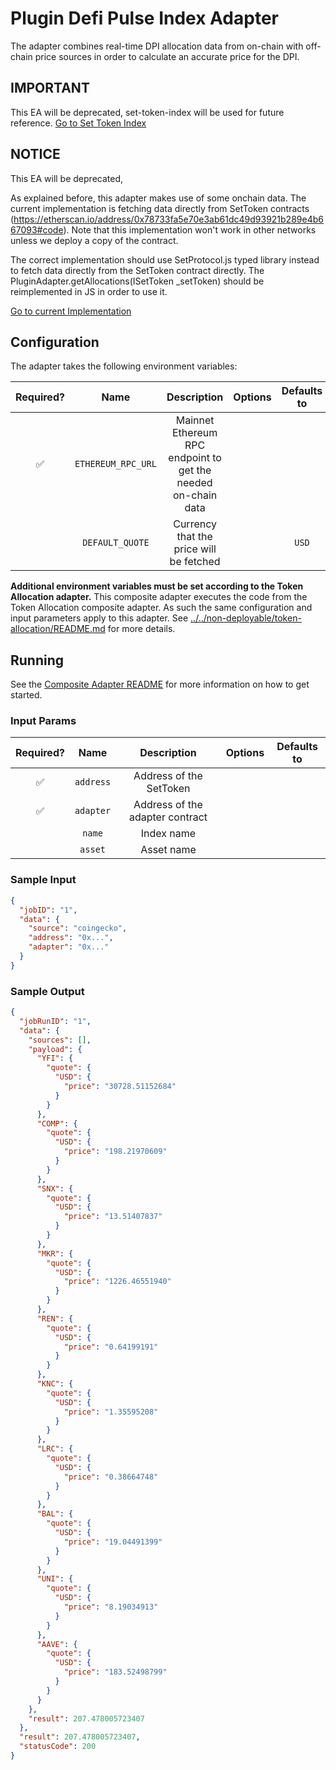 # Plugin Defi Pulse Index Adapter

The adapter combines real-time DPI allocation data from on-chain with off-chain price sources in order to calculate an accurate price for the DPI.

## IMPORTANT

This EA will be deprecated, set-token-index will be used for future reference. [Go to Set Token Index](../set-token-index/README.md)

## NOTICE

This EA will be deprecated,

As explained before, this adapter makes use of some onchain data. The current implementation is fetching data directly from SetToken contracts (https://etherscan.io/address/0x78733fa5e70e3ab61dc49d93921b289e4b667093#code). Note that this implementation won't work in other networks unless we deploy a copy of the contract.

The correct implementation should use SetProtocol.js typed library instead to fetch data directly from the SetToken contract directly.
The PluginAdapter.getAllocations(ISetToken \_setToken) should be reimplemented in JS in order to use it.

[Go to current Implementation](./src/index-allocations/index.ts)

## Configuration

The adapter takes the following environment variables:

| Required? |        Name        |                          Description                          | Options | Defaults to |
| :-------: | :----------------: | :-----------------------------------------------------------: | :-----: | :---------: |
|    ✅     | `ETHEREUM_RPC_URL` | Mainnet Ethereum RPC endpoint to get the needed on-chain data |         |             |
|           |  `DEFAULT_QUOTE`   |            Currency that the price will be fetched            |         |    `USD`    |

**Additional environment variables must be set according to the Token Allocation adapter.**
This composite adapter executes the code from the Token Allocation composite adapter. As such the same configuration and input parameters apply to this adapter. See [../../non-deployable/token-allocation/README.md](../../non-deployable/token-allocation/README.md) for more details.

## Running

See the [Composite Adapter README](../README.md) for more information on how to get started.

### Input Params

| Required? |   Name    |           Description           | Options | Defaults to |
| :-------: | :-------: | :-----------------------------: | :-----: | :---------: |
|    ✅     | `address` |     Address of the SetToken     |         |             |
|    ✅     | `adapter` | Address of the adapter contract |         |             |
|           |  `name`   |           Index name            |         |             |
|           |  `asset`  |           Asset name            |         |             |

### Sample Input

```json
{
  "jobID": "1",
  "data": {
    "source": "coingecko",
    "address": "0x...",
    "adapter": "0x..."
  }
}
```

### Sample Output

```json
{
  "jobRunID": "1",
  "data": {
    "sources": [],
    "payload": {
      "YFI": {
        "quote": {
          "USD": {
            "price": "30728.51152684"
          }
        }
      },
      "COMP": {
        "quote": {
          "USD": {
            "price": "198.21970609"
          }
        }
      },
      "SNX": {
        "quote": {
          "USD": {
            "price": "13.51407837"
          }
        }
      },
      "MKR": {
        "quote": {
          "USD": {
            "price": "1226.46551940"
          }
        }
      },
      "REN": {
        "quote": {
          "USD": {
            "price": "0.64199191"
          }
        }
      },
      "KNC": {
        "quote": {
          "USD": {
            "price": "1.35595208"
          }
        }
      },
      "LRC": {
        "quote": {
          "USD": {
            "price": "0.38664748"
          }
        }
      },
      "BAL": {
        "quote": {
          "USD": {
            "price": "19.04491399"
          }
        }
      },
      "UNI": {
        "quote": {
          "USD": {
            "price": "8.19034913"
          }
        }
      },
      "AAVE": {
        "quote": {
          "USD": {
            "price": "183.52498799"
          }
        }
      }
    },
    "result": 207.478005723407
  },
  "result": 207.478005723407,
  "statusCode": 200
}
```
